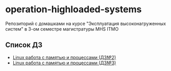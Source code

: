 # operation-highloaded-systems
Репозиторий с домашками на курсе "Эксплуатация высоконагруженных систем" в 3-ом семестре магистратуры MHS ITMO


## Список ДЗ
- [Linux работа с памятью и процессами (ДЗ№2)](./linux_memory_and_processes/)
- [Linux работа с памятью и процессами (ДЗ№3)](./linux_networks/)